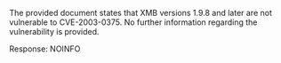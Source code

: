 The provided document states that XMB versions 1.9.8 and later are not vulnerable to CVE-2003-0375. No further information regarding the vulnerability is provided.

Response: NOINFO